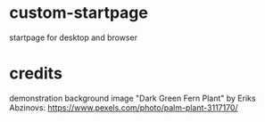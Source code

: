 # custom-startpage
startpage for desktop and browser

# credits
demonstration background image "Dark Green Fern Plant" by Eriks Abzinovs: https://www.pexels.com/photo/palm-plant-3117170/
